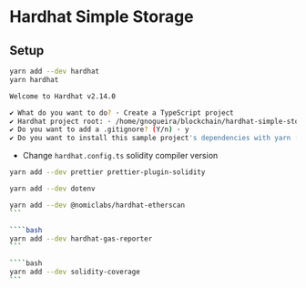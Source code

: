 # Hardhat Simple Storage

## Setup

```Bash
yarn add --dev hardhat
yarn hardhat
```

```Bash
Welcome to Hardhat v2.14.0

✔ What do you want to do? · Create a TypeScript project
✔ Hardhat project root: · /home/gnogueira/blockchain/hardhat-simple-storage-fcc
✔ Do you want to add a .gitignore? (Y/n) · y
✔ Do you want to install this sample project's dependencies with yarn (@nomicfoundation/hardhat-toolbox @nomicfoundation/hardhat-network-helpers @nomicfoundation/hardhat-chai-matchers @nomiclabs/hardhat-ethers @nomiclabs/hardhat-etherscan chai ethers hardhat-gas-reporter solidity-coverage @typechain/hardhat typechain @typechain/ethers-v5 @ethersproject/abi @ethersproject/providers @types/chai @types/mocha @types/node ts-node typescript)? (Y/n) · y
```

- Change `hardhat.config.ts` solidity compiler version

```bash
yarn add --dev prettier prettier-plugin-solidity
```

```bash
yarn add --dev dotenv
```

````bash
yarn add --dev @nomiclabs/hardhat-etherscan
```

````bash
yarn add --dev hardhat-gas-reporter
```

````bash
yarn add --dev solidity-coverage
```